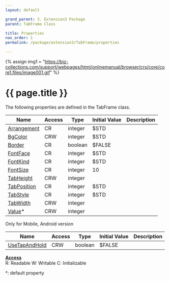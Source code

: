 ```yaml
---
layout: default

grand_parent: 3. Extension3 Package
parent: TabFrame Class

title: Properties
nav_order: 1
permalink: /package/extension3/TabFrame/properties

---
```

{% assign img1 = "https://biz-collections.com/support/webpages/html/onlinemanual/browser/crs/core/core1.files/image001.gif" %}


# {{ page.title }}

The following properties are defined in the TabFrame class.

|Name       | Access | Type   | Initial Value | Description |
|----------	|--------|--------|---------------|-------------|
|[Arrangement](/package/extension3/TabFrame/properties/arrangement) | CR | integer | $STD | |
|[BgColor](/package/extension3/TabFrame/properties/bgcolor) | CRW | integer | $STD | |
|[Border](/package/extension3/TabFrame/properties/border) | CR | boolean | $FALSE | |
|[FontFace](/package/extension3/TabFrame/properties/fontface) | CR | integer | $STD | |
|[FontKind](/package/extension3/TabFrame/properties/fontkind) | CR | integer | $STD | |
|[FontSize](/package/extension3/TabFrame/properties/fontsize) | CR | integer | 10 | |
|[TabHeight](/package/extension3/TabFrame/properties/tabheight) | CRW | integer |  | |
|[TabPosition](/package/extension3/TabFrame/properties/tabposition) | CR | integer | $STD | |
|[TabStyle](/package/extension3/TabFrame/properties/tabstyle) | CR | integer | $STD | |
|[TabWidth](/package/extension3/TabFrame/properties/tabwidth) | CRW | integer |  | |
|[Value](/package/extension3/TabFrame/properties/value)* | CRW | integer |  | |

Only for Mobile, Android version

|Name       | Access | Type   | Initial Value | Description |
|----------	|--------|--------|---------------|-------------|
|[UseTapAndHold](/package/extension3/TabFrame/properties/UseTapAndHold) | CRW | boolean | $FALSE | |

<u><b>Access</b></u><br>
R: Readable
W: Writable
C: Initializable

*: default property

